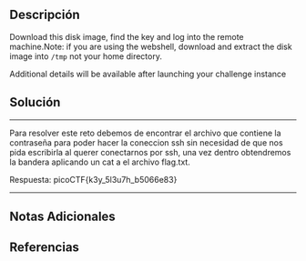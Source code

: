 ## Descripción

Download this disk image, find the key and log into the remote machine.Note: if you are using the webshell, download and extract the disk image into `/tmp` not your home directory.

Additional details will be available after launching your challenge instance
## Solución

***
Para resolver este reto debemos de encontrar el archivo que contiene la contraseña para poder hacer la coneccion ssh sin necesidad de que nos pida escribirla al querer conectarnos por ssh, una vez dentro obtendremos la bandera aplicando un cat a el archivo flag.txt.

Respuesta: picoCTF{k3y_5l3u7h_b5066e83}
***
## Notas Adicionales

## Referencias